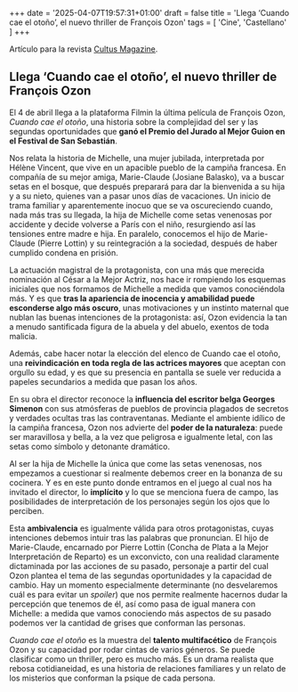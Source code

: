 +++
date = '2025-04-07T19:57:31+01:00'
draft = false
title = 'Llega ‘Cuando cae el otoño’, el nuevo thriller de François Ozon'
tags = [ 'Cine', 'Castellano' ]
+++

Artículo para la revista [<u>Cultus Magazine</u>](https://cultusmagazine.es/author/neuspuig/). 

## Llega ‘Cuando cae el otoño’, el nuevo thriller de François Ozon

El 4 de abril llega a la plataforma Filmin la última película de François Ozon, _Cuando cae el otoño_, una historia sobre la complejidad del ser y las segundas oportunidades que **ganó el Premio del Jurado al Mejor Guion en el Festival de San Sebastián**.

Nos relata la historia de Michelle, una mujer jubilada, interpretada por Hélène Vincent, que vive en un apacible pueblo de la campiña francesa. En compañía de su mejor amiga, Marie-Claude (Josiane Balasko), va a buscar setas en el bosque, que después preparará para dar la bienvenida a su hija y a su nieto, quienes van a pasar unos días de vacaciones. Un inicio de trama familiar y aparentemente inocuo que se va oscureciendo cuando, nada más tras su llegada, la hija de Michelle come setas venenosas por accidente y decide volverse a París con el niño, resurgiendo así las tensiones entre madre e hija. En paralelo, conocemos el hijo de Marie-Claude (Pierre Lottin) y su reintegración a la sociedad, después de haber cumplido condena en prisión.

La actuación magistral de la protagonista, con una más que merecida nominación al César a la Mejor Actriz, nos hace ir rompiendo los esquemas iniciales que nos formamos de Michelle a medida que vamos conociéndola más. Y es que **tras la apariencia de inocencia y amabilidad puede esconderse algo más oscuro**, unas motivaciones y un instinto maternal que nublan las buenas intenciones de la protagonista: así, Ozon evidencia la tan a menudo santificada figura de la abuela y del abuelo, exentos de toda malicia.

Además, cabe hacer notar la elección del elenco de Cuando cae el otoño, una **reivindicación en toda regla de las actrices mayores** que aceptan con orgullo su edad, y es que su presencia en pantalla se suele ver reducida a papeles secundarios a medida que pasan los años.

En su obra el director reconoce la **influencia del escritor belga Georges Simenon** con sus atmósferas de pueblos de provincia plagados de secretos y verdades ocultas tras las contraventanas. Mediante el ambiente idílico de la campiña francesa, Ozon nos advierte del **poder de la naturaleza**: puede ser maravillosa y bella, a la vez que peligrosa e igualmente letal, con las setas como símbolo y detonante dramático.

Al ser la hija de Michelle la única que come las setas venenosas, nos empezamos a cuestionar si realmente debemos creer en la bonanza de su cocinera. Y es en este punto donde entramos en el juego al cual nos ha invitado el director, lo **implícito** y lo que se menciona fuera de campo, las posibilidades de interpretación de los personajes según los ojos que lo perciben.

Esta **ambivalencia** es igualmente válida para otros protagonistas, cuyas intenciones debemos intuir tras las palabras que pronuncian. El hijo de Marie-Claude, encarnado por Pierre Lottin (Concha de Plata a la Mejor Interpretación de Reparto) es un exconvicto, con una realidad claramente dictaminada por las acciones de su pasado, personaje a partir del cual Ozon plantea el tema de las segundas oportunidades y la capacidad de cambio. Hay un momento especialmente determinante (no desvelaremos cuál es para evitar un _spoiler_) que nos permite realmente hacernos dudar la percepción que tenemos de él, así como pasa de igual manera con Michelle: a medida que vamos conociendo más aspectos de su pasado podemos ver la cantidad de grises que conforman las personas.

_Cuando cae el otoño_ es la muestra del **talento multifacético** de François Ozon y su capacidad por rodar cintas de varios géneros. Se puede clasificar como un thriller, pero es mucho más. Es un drama realista que rebosa cotidianeidad, es una historia de relaciones familiares y un relato de los misterios que conforman la psique de cada persona.

